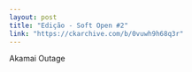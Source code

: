 ```yaml
---
layout: post
title: "Edição - Soft Open #2"
link: "https://ckarchive.com/b/0vuwh9h68q3r"
---
```


Akamai Outage

